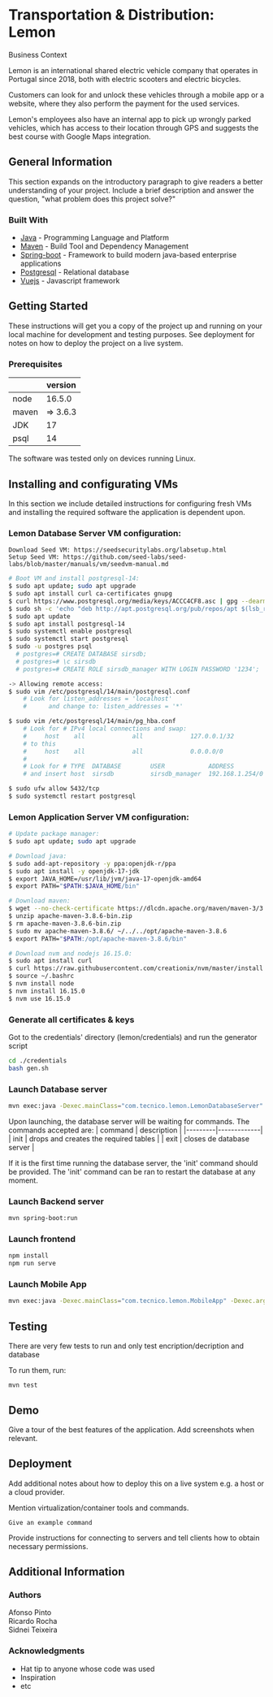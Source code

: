 # Transportation & Distribution: Lemon

Business Context

Lemon is an international shared electric vehicle company that operates in Portugal since 2018, both with electric scooters and electric bicycles.

Customers can look for and unlock these vehicles through a mobile app or a website, where they also perform the payment for the used services.

Lemon's employees also have an internal app to pick up wrongly parked vehicles, which has access to their location through GPS and suggests the best course with Google Maps integration.


## General Information

This section expands on the introductory paragraph to give readers a better understanding of your project.
Include a brief description and answer the question, "what problem does this project solve?"

### Built With

* [Java](https://openjdk.java.net/) - Programming Language and Platform
* [Maven](https://maven.apache.org/) - Build Tool and Dependency Management
* [Spring-boot](https://spring.io/projects/spring-boot) - Framework to build modern java-based enterprise applications
* [Postgresql](https://www.postgresql.org/) - Relational database
* [Vuejs](https://vuejs.org/) - Javascript framework

## Getting Started

These instructions will get you a copy of the project up and running on your local machine for development and testing purposes. See deployment for notes on how to deploy the project on a live system.

### Prerequisites

|       | version  |
|-------|----------|
| node  | 16.5.0   |
| maven | => 3.6.3 |
|  JDK  | 17       |
| psql  | 14       |

The software was tested only on devices running Linux.

## Installing and configurating VMs

In this section we include detailed instructions for configuring fresh VMs and installing the required software the application is dependent upon.

### Lemon Database Server VM configuration:
```
Download Seed VM: https://seedsecuritylabs.org/labsetup.html
Setup Seed VM: https://github.com/seed-labs/seed-labs/blob/master/manuals/vm/seedvm-manual.md
```


```bash
# Boot VM and install postgresql-14:
$ sudo apt update; sudo apt upgrade
$ sudo apt install curl ca-certificates gnupg
$ curl https://www.postgresql.org/media/keys/ACCC4CF8.asc | gpg --dearmor | sudo tee /etc/apt/trusted.gpg.d/apt.postgresql.org.gpg >/dev/null
$ sudo sh -c 'echo "deb http://apt.postgresql.org/pub/repos/apt $(lsb_release -cs)-pgdg main" > /etc/apt/sources.list.d/pgdg.list'
$ sudo apt update
$ sudo apt install postgresql-14
$ sudo systemctl enable postgresql
$ sudo systemctl start postgresql
$ sudo -u postgres psql
  # postgres=# CREATE DATABASE sirsdb;
  # postgres=# \c sirsdb
  # postgres=# CREATE ROLE sirsdb_manager WITH LOGIN PASSWORD '1234';

-> Allowing remote access:
$ sudo vim /etc/postgresql/14/main/postgresql.conf
    # Look for listen_addresses = 'localhost'
    #      and change to: listen_addresses = '*'

$ sudo vim /etc/postgresql/14/main/pg_hba.conf
    # Look for # IPv4 local connections and swap:
    #     host    all             all             127.0.0.1/32         md5
    # to this 
    #     host    all             all             0.0.0.0/0            md5
    #
    # Look for # TYPE  DATABASE        USER            ADDRESS                 METHOD
    # and insert host  sirsdb          sirsdb_manager  192.168.1.254/0         md5

$ sudo ufw allow 5432/tcp
$ sudo systemctl restart postgresql
```


### Lemon Application Server VM configuration:

```bash
# Update package manager:
$ sudo apt update; sudo apt upgrade

# Download java:
$ sudo add-apt-repository -y ppa:openjdk-r/ppa
$ sudo apt install -y openjdk-17-jdk
$ export JAVA_HOME=/usr/lib/jvm/java-17-openjdk-amd64
$ export PATH="$PATH:$JAVA_HOME/bin"

# Download maven:
$ wget --no-check-certificate https://dlcdn.apache.org/maven/maven-3/3.8.6/binaries/apache-maven-3.8.6-bin.zip
$ unzip apache-maven-3.8.6-bin.zip
$ rm apache-maven-3.8.6-bin.zip
$ sudo mv apache-maven-3.8.6/ ~/../../opt/apache-maven-3.8.6
$ export PATH="$PATH:/opt/apache-maven-3.8.6/bin"

# Download nvm and nodejs 16.15.0:
$ sudo apt install curl 
$ curl https://raw.githubusercontent.com/creationix/nvm/master/install.sh | bash 
$ source ~/.bashrc
$ nvm install node
$ nvm install 16.15.0
$ nvm use 16.15.0
```


### Generate all certificates & keys
Got to the credentials' directory (lemon/credentials) and run the generator script
``` bash
cd ./credentials
bash gen.sh
```

### Launch Database server
``` bash
mvn exec:java -Dexec.mainClass="com.tecnico.lemon.LemonDatabaseServer" -Dexec.args=""
```

Upon launching, the database server will be waiting for commands. The commands accepted are:
| command | description |
|---------|-------------|
|    init | drops and creates the required tables |
| exit    | closes de database server |

If it is the first time running the database server, the 'init' command should be provided.
The 'init' command can be ran to restart the database at any moment.

### Launch Backend server
``` bash
mvn spring-boot:run
```

### Launch frontend
``` bash
npm install
npm run serve
```

### Launch Mobile App
``` bash
mvn exec:java -Dexec.mainClass="com.tecnico.lemon.MobileApp" -Dexec.args=""
```

## Testing

There are very few tests to run and only test encription/decription and database

To run them, run:
```
mvn test
```

## Demo

Give a tour of the best features of the application.
Add screenshots when relevant.

## Deployment

Add additional notes about how to deploy this on a live system e.g. a host or a cloud provider.

Mention virtualization/container tools and commands.

```
Give an example command
```

Provide instructions for connecting to servers and tell clients how to obtain necessary permissions.

## Additional Information

### Authors

Afonso Pinto  
Ricardo Rocha  
Sidnei Teixeira  

### Acknowledgments

* Hat tip to anyone whose code was used
* Inspiration
* etc
